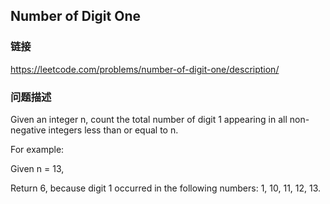 ## Number of Digit One  
### 链接  
https://leetcode.com/problems/number-of-digit-one/description/  
### 问题描述
Given an integer n, count the total number of digit 1 appearing in all non-negative integers less than or equal to n.


For example:<br> 
Given n = 13,<br>
Return 6, because digit 1 occurred in the following numbers: 1, 10, 11, 12, 13.

